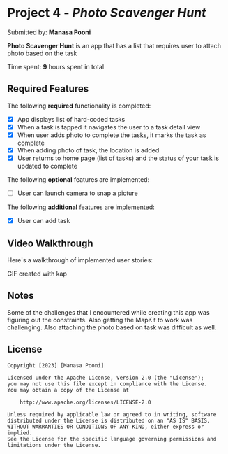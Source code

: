 # Project 4 - *Photo Scavenger Hunt*

Submitted by: **Manasa Pooni**

**Photo Scavenger Hunt** is an app that has a list that requires user to attach photo based on the task 

Time spent: **9** hours spent in total

## Required Features

The following **required** functionality is completed:

- [x] App displays list of hard-coded tasks
- [x] When a task is tapped it navigates the user to a task detail view
- [x] When user adds photo to complete the tasks, it marks the task as complete
- [x] When adding photo of task, the location is added
- [x] User returns to home page (list of tasks) and the status of your task is updated to complete
 
The following **optional** features are implemented:

- [ ] User can launch camera to snap a picture    

The following **additional** features are implemented:

- [x] User can add task 

## Video Walkthrough

Here's a walkthrough of implemented user stories:


GIF created with kap 


## Notes

Some of the challenges that I encountered while creating this app was figuring out the constraints. Also getting the MapKit to work was challenging. Also attaching the photo based on task was difficult as well. 

## License

    Copyright [2023] [Manasa Pooni]

    Licensed under the Apache License, Version 2.0 (the "License");
    you may not use this file except in compliance with the License.
    You may obtain a copy of the License at

        http://www.apache.org/licenses/LICENSE-2.0

    Unless required by applicable law or agreed to in writing, software
    distributed under the License is distributed on an "AS IS" BASIS,
    WITHOUT WARRANTIES OR CONDITIONS OF ANY KIND, either express or implied.
    See the License for the specific language governing permissions and
    limitations under the License.
